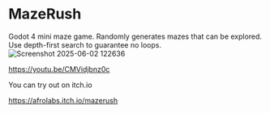 # MazeRush
Godot 4 mini maze game. Randomly generates mazes that can be explored. Use depth-first search to guarantee no loops.
![Screenshot 2025-06-02 122636](https://github.com/user-attachments/assets/bce69e56-0db5-4790-a7d9-b62655944167)



https://youtu.be/CMVidjbnz0c

You can try out on itch.io 

https://afrolabs.itch.io/mazerush
